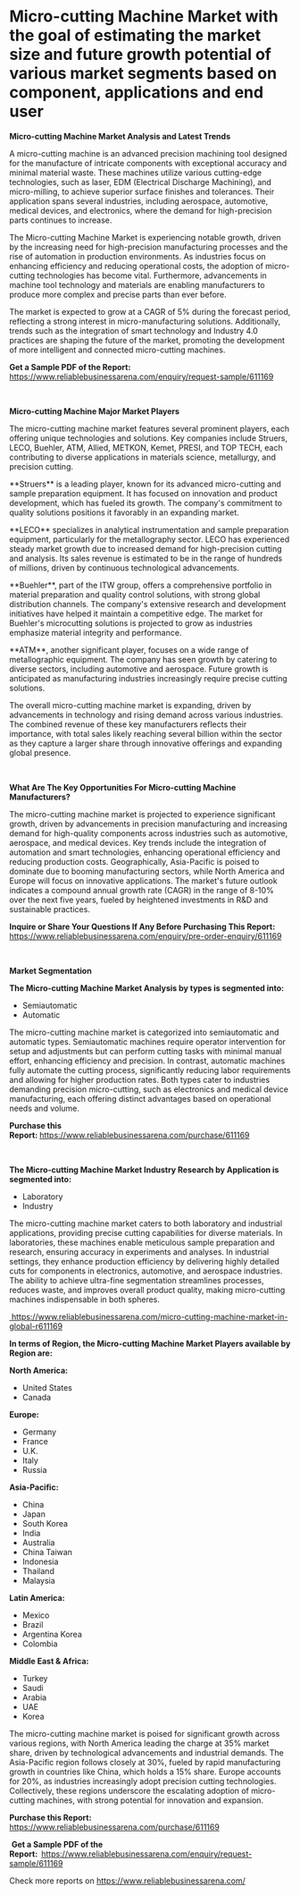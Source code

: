 <p><h1>Micro-cutting Machine Market with the goal of estimating the market size and future growth potential of various market segments based on component, applications and end user</h1></p><p><strong>Micro-cutting Machine Market Analysis and Latest Trends</strong></p>
<p><p>A micro-cutting machine is an advanced precision machining tool designed for the manufacture of intricate components with exceptional accuracy and minimal material waste. These machines utilize various cutting-edge technologies, such as laser, EDM (Electrical Discharge Machining), and micro-milling, to achieve superior surface finishes and tolerances. Their application spans several industries, including aerospace, automotive, medical devices, and electronics, where the demand for high-precision parts continues to increase.</p><p>The Micro-cutting Machine Market is experiencing notable growth, driven by the increasing need for high-precision manufacturing processes and the rise of automation in production environments. As industries focus on enhancing efficiency and reducing operational costs, the adoption of micro-cutting technologies has become vital. Furthermore, advancements in machine tool technology and materials are enabling manufacturers to produce more complex and precise parts than ever before.</p><p>The market is expected to grow at a CAGR of 5% during the forecast period, reflecting a strong interest in micro-manufacturing solutions. Additionally, trends such as the integration of smart technology and Industry 4.0 practices are shaping the future of the market, promoting the development of more intelligent and connected micro-cutting machines.</p></p>
<p><strong>Get a Sample PDF of the Report:&nbsp;</strong> <a href="https://www.reliablebusinessarena.com/enquiry/request-sample/611169?utm_campaign=3266&utm_medium=2&utm_source=Github&utm_content=ia&utm_term=23032025&utm_id=micro-cutting-machine">https://www.reliablebusinessarena.com/enquiry/request-sample/611169</a></p>
<p>&nbsp;</p>
<p><strong>Micro-cutting Machine Major Market Players</strong></p>
<p><p>The micro-cutting machine market features several prominent players, each offering unique technologies and solutions. Key companies include Struers, LECO, Buehler, ATM, Allied, METKON, Kemet, PRESI, and TOP TECH, each contributing to diverse applications in materials science, metallurgy, and precision cutting.</p><p>**Struers** is a leading player, known for its advanced micro-cutting and sample preparation equipment. It has focused on innovation and product development, which has fueled its growth. The company's commitment to quality solutions positions it favorably in an expanding market.</p><p>**LECO** specializes in analytical instrumentation and sample preparation equipment, particularly for the metallography sector. LECO has experienced steady market growth due to increased demand for high-precision cutting and analysis. Its sales revenue is estimated to be in the range of hundreds of millions, driven by continuous technological advancements.</p><p>**Buehler**, part of the ITW group, offers a comprehensive portfolio in material preparation and quality control solutions, with strong global distribution channels. The company's extensive research and development initiatives have helped it maintain a competitive edge. The market for Buehler's microcutting solutions is projected to grow as industries emphasize material integrity and performance.</p><p>**ATM**, another significant player, focuses on a wide range of metallographic equipment. The company has seen growth by catering to diverse sectors, including automotive and aerospace. Future growth is anticipated as manufacturing industries increasingly require precise cutting solutions.</p><p>The overall micro-cutting machine market is expanding, driven by advancements in technology and rising demand across various industries. The combined revenue of these key manufacturers reflects their importance, with total sales likely reaching several billion within the sector as they capture a larger share through innovative offerings and expanding global presence.</p></p>
<p>&nbsp;</p>
<p><strong>What Are The Key Opportunities For Micro-cutting Machine Manufacturers?</strong></p>
<p><p>The micro-cutting machine market is projected to experience significant growth, driven by advancements in precision manufacturing and increasing demand for high-quality components across industries such as automotive, aerospace, and medical devices. Key trends include the integration of automation and smart technologies, enhancing operational efficiency and reducing production costs. Geographically, Asia-Pacific is poised to dominate due to booming manufacturing sectors, while North America and Europe will focus on innovative applications. The market's future outlook indicates a compound annual growth rate (CAGR) in the range of 8-10% over the next five years, fueled by heightened investments in R&D and sustainable practices.</p></p>
<p><strong>Inquire or Share Your Questions If Any Before Purchasing This Report:</strong> <a href="https://www.reliablebusinessarena.com/enquiry/pre-order-enquiry/611169?utm_campaign=3266&utm_medium=2&utm_source=Github&utm_content=ia&utm_term=23032025&utm_id=micro-cutting-machine">https://www.reliablebusinessarena.com/enquiry/pre-order-enquiry/611169</a></p>
<p>&nbsp;</p>
<p><strong>Market Segmentation</strong></p>
<p><strong>The Micro-cutting Machine Market Analysis by types is segmented into:</strong></p>
<p><ul><li>Semiautomatic</li><li>Automatic</li></ul></p>
<p><p>The micro-cutting machine market is categorized into semiautomatic and automatic types. Semiautomatic machines require operator intervention for setup and adjustments but can perform cutting tasks with minimal manual effort, enhancing efficiency and precision. In contrast, automatic machines fully automate the cutting process, significantly reducing labor requirements and allowing for higher production rates. Both types cater to industries demanding precision micro-cutting, such as electronics and medical device manufacturing, each offering distinct advantages based on operational needs and volume.</p></p>
<p><strong>Purchase this Report:&nbsp;</strong><a href="https://www.reliablebusinessarena.com/purchase/611169?utm_campaign=3266&utm_medium=2&utm_source=Github&utm_content=ia&utm_term=23032025&utm_id=micro-cutting-machine">https://www.reliablebusinessarena.com/purchase/611169</a></p>
<p>&nbsp;</p>
<p><strong>The Micro-cutting Machine Market Industry Research by Application is segmented into:</strong></p>
<p><ul><li>Laboratory</li><li>Industry</li></ul></p>
<p><p>The micro-cutting machine market caters to both laboratory and industrial applications, providing precise cutting capabilities for diverse materials. In laboratories, these machines enable meticulous sample preparation and research, ensuring accuracy in experiments and analyses. In industrial settings, they enhance production efficiency by delivering highly detailed cuts for components in electronics, automotive, and aerospace industries. The ability to achieve ultra-fine segmentation streamlines processes, reduces waste, and improves overall product quality, making micro-cutting machines indispensable in both spheres.</p></p>
<p><a href="https://www.reliablebusinessarena.com/micro-cutting-machine-market-in-global-r611169?utm_campaign=3266&utm_medium=2&utm_source=Github&utm_content=ia&utm_term=23032025&utm_id=micro-cutting-machine">&nbsp;https://www.reliablebusinessarena.com/micro-cutting-machine-market-in-global-r611169</a></p>
<p><strong>In terms of Region, the Micro-cutting Machine Market Players available by Region are:</strong></p>
<p>
    <p> <strong> North America: </strong>
        <ul>
            <li>United States</li>
            <li>Canada</li>
        </ul>
        </p> 
    <p> <strong> Europe: </strong>
        <ul>
            <li>Germany</li>
            <li>France</li>
            <li>U.K.</li>
            <li>Italy</li>
            <li>Russia</li>
        </ul>
        </p> 
    <p> <strong> Asia-Pacific: </strong>
        <ul>
            <li>China</li>
            <li>Japan</li>
            <li>South Korea</li>
            <li>India</li>
            <li>Australia</li>
            <li>China Taiwan</li>
            <li>Indonesia</li>
            <li>Thailand</li>
            <li>Malaysia</li>
        </ul>
        </p> 
    <p> <strong> Latin America: </strong>
        <ul>
            <li>Mexico</li>
            <li>Brazil</li>
            <li>Argentina Korea</li>
            <li>Colombia</li>
        </ul>
        </p> 
    <p> <strong> Middle East & Africa: </strong>
        <ul>
            <li>Turkey</li>
            <li>Saudi</li>
            <li>Arabia</li>
            <li>UAE</li>
            <li>Korea</li>
        </ul>
    </p>
    </p>
<p><p>The micro-cutting machine market is poised for significant growth across various regions, with North America leading the charge at 35% market share, driven by technological advancements and industrial demands. The Asia-Pacific region follows closely at 30%, fueled by rapid manufacturing growth in countries like China, which holds a 15% share. Europe accounts for 20%, as industries increasingly adopt precision cutting technologies. Collectively, these regions underscore the escalating adoption of micro-cutting machines, with strong potential for innovation and expansion.</p></p>
<p><strong>Purchase this Report: </strong><a href="https://www.reliablebusinessarena.com/purchase/611169?utm_campaign=3266&utm_medium=2&utm_source=Github&utm_content=ia&utm_term=23032025&utm_id=micro-cutting-machine">https://www.reliablebusinessarena.com/purchase/611169</a></p>
<p>&nbsp;<strong>Get a Sample PDF of the Report:&nbsp;&nbsp;</strong><a href="https://www.reliablebusinessarena.com/enquiry/request-sample/611169?utm_campaign=3266&utm_medium=2&utm_source=Github&utm_content=ia&utm_term=23032025&utm_id=micro-cutting-machine">https://www.reliablebusinessarena.com/enquiry/request-sample/611169</a></p>
<p><strong></strong></p>
<p>Check more reports on <a href="https://www.reliablebusinessarena.com/?utm_campaign=3266&utm_medium=2&utm_source=Github&utm_content=ia&utm_term=23032025&utm_id=micro-cutting-machine">https://www.reliablebusinessarena.com/</a></p>